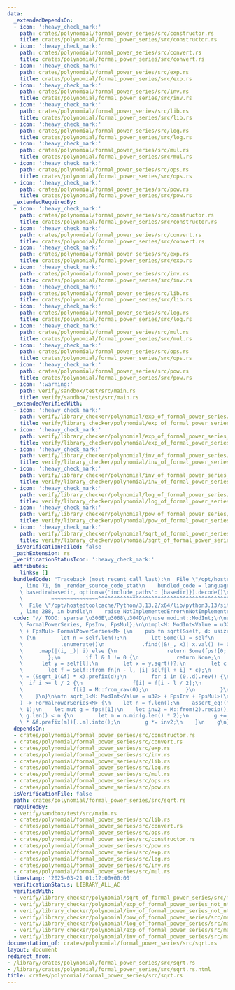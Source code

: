 ```yaml
---
data:
  _extendedDependsOn:
  - icon: ':heavy_check_mark:'
    path: crates/polynomial/formal_power_series/src/constructor.rs
    title: crates/polynomial/formal_power_series/src/constructor.rs
  - icon: ':heavy_check_mark:'
    path: crates/polynomial/formal_power_series/src/convert.rs
    title: crates/polynomial/formal_power_series/src/convert.rs
  - icon: ':heavy_check_mark:'
    path: crates/polynomial/formal_power_series/src/exp.rs
    title: crates/polynomial/formal_power_series/src/exp.rs
  - icon: ':heavy_check_mark:'
    path: crates/polynomial/formal_power_series/src/inv.rs
    title: crates/polynomial/formal_power_series/src/inv.rs
  - icon: ':heavy_check_mark:'
    path: crates/polynomial/formal_power_series/src/lib.rs
    title: crates/polynomial/formal_power_series/src/lib.rs
  - icon: ':heavy_check_mark:'
    path: crates/polynomial/formal_power_series/src/log.rs
    title: crates/polynomial/formal_power_series/src/log.rs
  - icon: ':heavy_check_mark:'
    path: crates/polynomial/formal_power_series/src/mul.rs
    title: crates/polynomial/formal_power_series/src/mul.rs
  - icon: ':heavy_check_mark:'
    path: crates/polynomial/formal_power_series/src/ops.rs
    title: crates/polynomial/formal_power_series/src/ops.rs
  - icon: ':heavy_check_mark:'
    path: crates/polynomial/formal_power_series/src/pow.rs
    title: crates/polynomial/formal_power_series/src/pow.rs
  _extendedRequiredBy:
  - icon: ':heavy_check_mark:'
    path: crates/polynomial/formal_power_series/src/constructor.rs
    title: crates/polynomial/formal_power_series/src/constructor.rs
  - icon: ':heavy_check_mark:'
    path: crates/polynomial/formal_power_series/src/convert.rs
    title: crates/polynomial/formal_power_series/src/convert.rs
  - icon: ':heavy_check_mark:'
    path: crates/polynomial/formal_power_series/src/exp.rs
    title: crates/polynomial/formal_power_series/src/exp.rs
  - icon: ':heavy_check_mark:'
    path: crates/polynomial/formal_power_series/src/inv.rs
    title: crates/polynomial/formal_power_series/src/inv.rs
  - icon: ':heavy_check_mark:'
    path: crates/polynomial/formal_power_series/src/lib.rs
    title: crates/polynomial/formal_power_series/src/lib.rs
  - icon: ':heavy_check_mark:'
    path: crates/polynomial/formal_power_series/src/log.rs
    title: crates/polynomial/formal_power_series/src/log.rs
  - icon: ':heavy_check_mark:'
    path: crates/polynomial/formal_power_series/src/mul.rs
    title: crates/polynomial/formal_power_series/src/mul.rs
  - icon: ':heavy_check_mark:'
    path: crates/polynomial/formal_power_series/src/ops.rs
    title: crates/polynomial/formal_power_series/src/ops.rs
  - icon: ':heavy_check_mark:'
    path: crates/polynomial/formal_power_series/src/pow.rs
    title: crates/polynomial/formal_power_series/src/pow.rs
  - icon: ':warning:'
    path: verify/sandbox/test/src/main.rs
    title: verify/sandbox/test/src/main.rs
  _extendedVerifiedWith:
  - icon: ':heavy_check_mark:'
    path: verify/library_checker/polynomial/exp_of_formal_power_series/src/main.rs
    title: verify/library_checker/polynomial/exp_of_formal_power_series/src/main.rs
  - icon: ':heavy_check_mark:'
    path: verify/library_checker/polynomial/exp_of_formal_power_series_not_ntt_friendly/src/main.rs
    title: verify/library_checker/polynomial/exp_of_formal_power_series_not_ntt_friendly/src/main.rs
  - icon: ':heavy_check_mark:'
    path: verify/library_checker/polynomial/inv_of_formal_power_series/src/main.rs
    title: verify/library_checker/polynomial/inv_of_formal_power_series/src/main.rs
  - icon: ':heavy_check_mark:'
    path: verify/library_checker/polynomial/inv_of_formal_power_series_not_ntt_friendly/src/main.rs
    title: verify/library_checker/polynomial/inv_of_formal_power_series_not_ntt_friendly/src/main.rs
  - icon: ':heavy_check_mark:'
    path: verify/library_checker/polynomial/log_of_formal_power_series/src/main.rs
    title: verify/library_checker/polynomial/log_of_formal_power_series/src/main.rs
  - icon: ':heavy_check_mark:'
    path: verify/library_checker/polynomial/pow_of_formal_power_series/src/main.rs
    title: verify/library_checker/polynomial/pow_of_formal_power_series/src/main.rs
  - icon: ':heavy_check_mark:'
    path: verify/library_checker/polynomial/sqrt_of_formal_power_series/src/main.rs
    title: verify/library_checker/polynomial/sqrt_of_formal_power_series/src/main.rs
  _isVerificationFailed: false
  _pathExtension: rs
  _verificationStatusIcon: ':heavy_check_mark:'
  attributes:
    links: []
  bundledCode: "Traceback (most recent call last):\n  File \"/opt/hostedtoolcache/Python/3.13.2/x64/lib/python3.13/site-packages/onlinejudge_verify/documentation/build.py\"\
    , line 71, in _render_source_code_stat\n    bundled_code = language.bundle(stat.path,\
    \ basedir=basedir, options={'include_paths': [basedir]}).decode()\n          \
    \         ~~~~~~~~~~~~~~~^^^^^^^^^^^^^^^^^^^^^^^^^^^^^^^^^^^^^^^^^^^^^^^^^^^^^^^^^^^^^^^^^^\n\
    \  File \"/opt/hostedtoolcache/Python/3.13.2/x64/lib/python3.13/site-packages/onlinejudge_verify/languages/rust.py\"\
    , line 288, in bundle\n    raise NotImplementedError\nNotImplementedError\n"
  code: "// TODO: sparse \u306E\u3068\u304D\n\nuse modint::ModInt;\n\nuse crate::{fps,\
    \ FormalPowerSeries, FpsInv, FpsMul};\n\nimpl<M: ModInt<Value = u32> + FpsInv\
    \ + FpsMul> FormalPowerSeries<M> {\n    pub fn sqrt(&self, d: usize) -> Option<Self>\
    \ {\n        let n = self.len();\n        let Some(l) = self\n            .iter()\n\
    \            .enumerate()\n            .find(|&(_, x)| x.val() != 0)\n       \
    \     .map(|(i, _)| i) else {\n                return Some(fps![0; d]);\n    \
    \        };\n        if l & 1 != 0 {\n            return None;\n        }\n  \
    \      let y = self[l];\n        let x = y.sqrt()?;\n        let c = y.recip();\n\
    \        let f = Self::from_fn(n - l, |i| self[l + i] * c);\n        let mut f\
    \ = (&sqrt_1(&f) * x).prefix(d);\n        for i in (0..d).rev() {\n          \
    \  if i >= l / 2 {\n                f[i] = f[i - l / 2];\n            } else {\n\
    \                f[i] = M::from_raw(0);\n            }\n        }\n        Some(f)\n\
    \    }\n}\n\nfn sqrt_1<M: ModInt<Value = u32> + FpsInv + FpsMul>(\n    f: &FormalPowerSeries<M>,\n\
    ) -> FormalPowerSeries<M> {\n    let n = f.len();\n    assert_eq!(f[0].val(),\
    \ 1);\n    let mut g = fps![1];\n    let inv2 = M::from(2).recip();\n    while\
    \ g.len() < n {\n        let m = n.min(g.len() * 2);\n        g += &(&g.inv(m)\
    \ * &f.prefix(m))[..m].into();\n        g *= inv2;\n    }\n    g\n}\n"
  dependsOn:
  - crates/polynomial/formal_power_series/src/constructor.rs
  - crates/polynomial/formal_power_series/src/convert.rs
  - crates/polynomial/formal_power_series/src/exp.rs
  - crates/polynomial/formal_power_series/src/inv.rs
  - crates/polynomial/formal_power_series/src/lib.rs
  - crates/polynomial/formal_power_series/src/log.rs
  - crates/polynomial/formal_power_series/src/mul.rs
  - crates/polynomial/formal_power_series/src/ops.rs
  - crates/polynomial/formal_power_series/src/pow.rs
  isVerificationFile: false
  path: crates/polynomial/formal_power_series/src/sqrt.rs
  requiredBy:
  - verify/sandbox/test/src/main.rs
  - crates/polynomial/formal_power_series/src/lib.rs
  - crates/polynomial/formal_power_series/src/convert.rs
  - crates/polynomial/formal_power_series/src/ops.rs
  - crates/polynomial/formal_power_series/src/constructor.rs
  - crates/polynomial/formal_power_series/src/pow.rs
  - crates/polynomial/formal_power_series/src/exp.rs
  - crates/polynomial/formal_power_series/src/log.rs
  - crates/polynomial/formal_power_series/src/inv.rs
  - crates/polynomial/formal_power_series/src/mul.rs
  timestamp: '2025-03-21 01:12:00+00:00'
  verificationStatus: LIBRARY_ALL_AC
  verifiedWith:
  - verify/library_checker/polynomial/sqrt_of_formal_power_series/src/main.rs
  - verify/library_checker/polynomial/exp_of_formal_power_series_not_ntt_friendly/src/main.rs
  - verify/library_checker/polynomial/inv_of_formal_power_series_not_ntt_friendly/src/main.rs
  - verify/library_checker/polynomial/pow_of_formal_power_series/src/main.rs
  - verify/library_checker/polynomial/log_of_formal_power_series/src/main.rs
  - verify/library_checker/polynomial/exp_of_formal_power_series/src/main.rs
  - verify/library_checker/polynomial/inv_of_formal_power_series/src/main.rs
documentation_of: crates/polynomial/formal_power_series/src/sqrt.rs
layout: document
redirect_from:
- /library/crates/polynomial/formal_power_series/src/sqrt.rs
- /library/crates/polynomial/formal_power_series/src/sqrt.rs.html
title: crates/polynomial/formal_power_series/src/sqrt.rs
---
```

